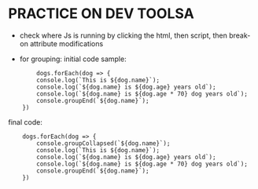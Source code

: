# PRACTICE ON DEV TOOLSA

* check where Js is running by clicking the html, then script, then break-on attribute modifications

* for grouping: 
initial code sample:
```
        dogs.forEach(dog => {
        console.log(`This is ${dog.name}`);
        console.log(`${dog.name} is ${dog.age} years old`);
        console.log(`${dog.name} is ${dog.age * 70} dog years old`);
        console.groupEnd(`${dog.name}`);
    })
```

final code:
```
    dogs.forEach(dog => {
        console.groupCollapsed(`${dog.name}`);
        console.log(`This is ${dog.name}`);
        console.log(`${dog.name} is ${dog.age} years old`);
        console.log(`${dog.name} is ${dog.age * 70} dog years old`);
        console.groupEnd(`${dog.name}`);
    })
```



